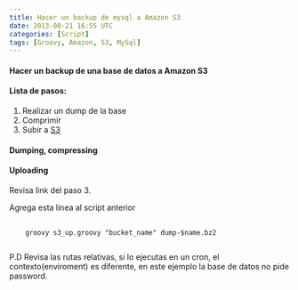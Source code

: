 ```yaml
---
title: Hacer un backup de mysql a Amazon S3
date: 2013-08-21 16:55 UTC
categories: [Script]
tags: [Groovy, Amazon, S3, MySql]
---
```


#### Hacer un backup de una base de datos a Amazon S3

#### Lista de pasos:
1. Realizar un dump de la base
2. Comprimir
3. Subir a [S3](http://0.0.0.0:4567/2013/08/21/subir-archivos-a-amazon-s3-con-groovy.html "title")


#### Dumping, compressing
<script src="https://gist.github.com/atomsfat/6218618.js"></script>

#### Uploading

Revisa link del paso 3.

Agrega esta linea al script anterior
<pre>
  <code>
    groovy s3_up.groovy "bucket_name" dump-$name.bz2
  </code>
</pre>

P.D Revisa las rutas relativas, si lo ejecutas en un cron, el contexto(enviroment) es diferente, en este ejemplo la base de datos no pide password.
